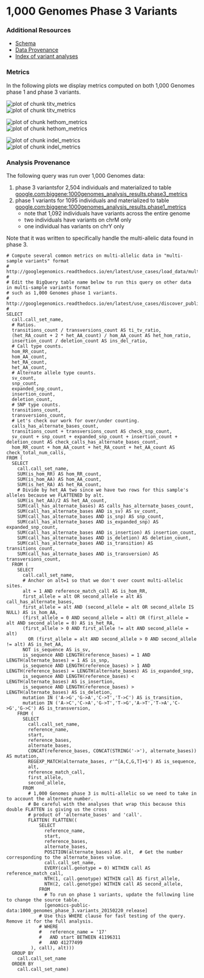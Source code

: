 <!-- R Markdown Documentation, DO NOT EDIT THE PLAIN MARKDOWN VERSION OF THIS FILE -->

<!-- Copyright 2016 Google Inc. All rights reserved. -->

<!-- Licensed under the Apache License, Version 2.0 (the "License"); -->
<!-- you may not use this file except in compliance with the License. -->
<!-- You may obtain a copy of the License at -->

<!--     http://www.apache.org/licenses/LICENSE-2.0 -->

<!-- Unless required by applicable law or agreed to in writing, software -->
<!-- distributed under the License is distributed on an "AS IS" BASIS, -->
<!-- WITHOUT WARRANTIES OR CONDITIONS OF ANY KIND, either express or implied. -->
<!-- See the License for the specific language governing permissions and -->
<!-- limitations under the License. -->

1,000 Genomes Phase 3 Variants
==============================

### Additional Resources
* [Schema](https://bigquery.cloud.google.com/table/genomics-public-data:1000_genomes_phase_3.variants_20150220_release?pli=1)
* [Data Provenance](http://googlegenomics.readthedocs.io/en/latest/use_cases/discover_public_data/1000_genomes.html)
* [Index of variant analyses](./sql)

### Metrics

In the following plots we display metrics computed on both 1,000 Genomes phase 1 and phase 3 variants.







<img src="figure/titv_metrics-1.png" title="plot of chunk titv_metrics" alt="plot of chunk titv_metrics" style="display: block; margin: auto;" /><img src="figure/titv_metrics-2.png" title="plot of chunk titv_metrics" alt="plot of chunk titv_metrics" style="display: block; margin: auto;" />

<img src="figure/hethom_metrics-1.png" title="plot of chunk hethom_metrics" alt="plot of chunk hethom_metrics" style="display: block; margin: auto;" /><img src="figure/hethom_metrics-2.png" title="plot of chunk hethom_metrics" alt="plot of chunk hethom_metrics" style="display: block; margin: auto;" />

<img src="figure/indel_metrics-1.png" title="plot of chunk indel_metrics" alt="plot of chunk indel_metrics" style="display: block; margin: auto;" /><img src="figure/indel_metrics-2.png" title="plot of chunk indel_metrics" alt="plot of chunk indel_metrics" style="display: block; margin: auto;" />

### Analysis Provenance

The following query was run over 1,000 Genomes data:

1. phase 3 variantsfor 2,504 individuals and materialized to table [google.com:biggene:1000genomes_analysis_results.phase3_metrics](https://bigquery.cloud.google.com/table/google.com:biggene:1000genomes_analysis_results.phase3_metrics?pli=1)
2. phase 1 variants for 1095 individuals and materialized to table [google.com:biggene:1000genomes_analysis_results.phase1_metrics](https://bigquery.cloud.google.com/table/google.com:biggene:1000genomes_analysis_results.phase1_metrics?pli=1)
    * note that 1,092 individuals have variants across the entire genome
    * two individuals have variants on chrM only
    * one individual has variants on chrY only

Note that it was written to specifically handle the multi-allelic data found in phase 3.


```
# Compute several common metrics on multi-allelic data in "multi-sample variants" format
# http://googlegenomics.readthedocs.io/en/latest/use_cases/load_data/multi_sample_variants.html
#
# Edit the BigQuery table name below to run this query on other data in multi-sample variants format
# such as 1,000 Genomes phase 1 variants.
# http://googlegenomics.readthedocs.io/en/latest/use_cases/discover_public_data/1000_genomes.html
#
SELECT
  call.call_set_name,
  # Ratios.
  transitions_count / transversions_count AS ti_tv_ratio,
  (het_RA_count + 2 * het_AA_count) / hom_AA_count AS het_hom_ratio,
  insertion_count / deletion_count AS ins_del_ratio,
  # Call type counts.
  hom_RR_count,
  hom_AA_count,
  het_RA_count,
  het_AA_count,
  # Alternate allele type counts.
  sv_count,
  snp_count,
  expanded_snp_count,
  insertion_count,
  deletion_count,
  # SNP type counts.
  transitions_count,
  transversions_count,
  # Let's check our work for over/under counting.
  calls_has_alternate_bases_count,
  transitions_count + transversions_count AS check_snp_count,
  sv_count + snp_count + expanded_snp_count + insertion_count + deletion_count AS check_calls_has_alternate_bases_count,
  hom_RR_count + hom_AA_count + het_RA_count + het_AA_count AS check_total_num_calls,
FROM (
  SELECT
    call.call_set_name,
    SUM(is_hom_RR) AS hom_RR_count,
    SUM(is_hom_AA) AS hom_AA_count,
    SUM(is_het_RA) AS het_RA_count,
    # Divide by het_AA two since we have two rows for this sample's alleles because we FLATTENED by alt.
    SUM(is_het_AA)/2 AS het_AA_count,
    SUM(call_has_alternate_bases) AS calls_has_alternate_bases_count,
    SUM(call_has_alternate_bases AND is_sv) AS sv_count,
    SUM(call_has_alternate_bases AND is_snp) AS snp_count,
    SUM(call_has_alternate_bases AND is_expanded_snp) AS expanded_snp_count,
    SUM(call_has_alternate_bases AND is_insertion) AS insertion_count,
    SUM(call_has_alternate_bases AND is_deletion) AS deletion_count,
    SUM(call_has_alternate_bases AND is_transition) AS transitions_count,
    SUM(call_has_alternate_bases AND is_transversion) AS transversions_count,
  FROM (
    SELECT
      call.call_set_name,
      # Anchor on alt=1 so that we don't over count multi-allelic sites.
      alt = 1 AND reference_match_call AS is_hom_RR,
      first_allele = alt OR second_allele = alt AS call_has_alternate_bases,
      first_allele = alt AND (second_allele = alt OR second_allele IS NULL) AS is_hom_AA,
      (first_allele = 0 AND second_allele = alt) OR (first_allele = alt AND second_allele = 0) AS is_het_RA,
      (first_allele > 0 AND first_allele != alt AND second_allele = alt)
        OR (first_allele = alt AND second_allele > 0 AND second_allele != alt) AS is_het_AA,
      NOT is_sequence AS is_sv,
      is_sequence AND LENGTH(reference_bases) = 1 AND LENGTH(alternate_bases) = 1 AS is_snp,
      is_sequence AND LENGTH(reference_bases) > 1 AND LENGTH(reference_bases) = LENGTH(alternate_bases) AS is_expanded_snp,
      is_sequence AND LENGTH(reference_bases) < LENGTH(alternate_bases) AS is_insertion,
      is_sequence AND LENGTH(reference_bases) > LENGTH(alternate_bases) AS is_deletion,
      mutation IN ('A->G','G->A','C->T','T->C') AS is_transition,
      mutation IN ('A->C','C->A','G->T','T->G','A->T','T->A','C->G','G->C') AS is_transversion,
    FROM (
      SELECT
        call.call_set_name,
        reference_name,
        start,
        reference_bases,
        alternate_bases,
        CONCAT(reference_bases, CONCAT(STRING('->'), alternate_bases)) AS mutation,
        REGEXP_MATCH(alternate_bases, r'^[A,C,G,T]+$') AS is_sequence,
        alt,
        reference_match_call,
        first_allele,
        second_allele,
      FROM
        # 1,000 Genomes phase 3 is multi-allelic so we need to take in to account the alternate number.
        # Be careful with the analyses that wrap this because this double FLATTEN is giving us the cross
        # product of 'alternate_bases' and 'call'.
        FLATTEN( FLATTEN((
            SELECT
              reference_name,
              start,
              reference_bases,
              alternate_bases,
              POSITION(alternate_bases) AS alt,  # Get the number corresponding to the alternate_bases value.
              call.call_set_name,
              EVERY(call.genotype = 0) WITHIN call AS reference_match_call,
              NTH(1, call.genotype) WITHIN call AS first_allele,
              NTH(2, call.genotype) WITHIN call AS second_allele,
            FROM
              # To run on phase 1 variants, update the following line to change the source table.
              [genomics-public-data:1000_genomes_phase_3.variants_20150220_release]
            # Use this WHERE clause for fast testing of the query. Remove it for the full analysis.
            # WHERE
            #   reference_name = '17'
            #   AND start BETWEEN 41196311
            #   AND 41277499
         ), call), alt)))
  GROUP BY
    call.call_set_name
  ORDER BY
    call.call_set_name)
```
